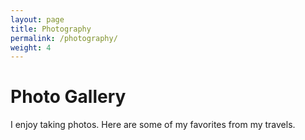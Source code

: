 ```yaml
---
layout: page
title: Photography
permalink: /photography/
weight: 4
---
```


# Photo Gallery

I enjoy taking photos. Here are some of my favorites from my travels. 
